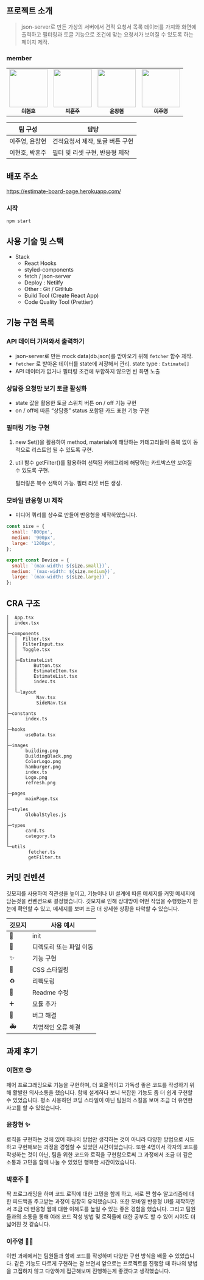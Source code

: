 ## 프로젝트 소개

> json-server로 만든 가상의 서버에서 견적 요청서 목록 데이터를 가져와 화면에 출력하고
> 필터링과 토글 기능으로 조건에 맞는 요청서가 보여질 수 있도록 하는 페이지 제작.

### member

<table>
  <tr>
        </td>
      <td align="center">
      <a href="https://github.com/LEEHYUNHO2001"
        ><img
          src="https://avatars.githubusercontent.com/LEEHYUNHO2001"
          width="100px;"
          alt=""
        /><br /><sub><b>이현호</b></sub></a>
    <br />
    </td>
    <td align="center">
      <a href="https://github.com/hoonjoo-park"
        ><img
          src="https://avatars.githubusercontent.com/hoonjoo-park"
          width="100px;"
          alt=""
        /><br /><sub><b>박훈주</b></sub></a
      ><br />
    </td>
    <td align="center">
      <a href="https://github.com/Yoon-CH"
        ><img
          src="https://avatars.githubusercontent.com/Yoon-CH"
          width="100px;"
          alt=""
        /><br /><sub><b>윤창현</b></sub></a
      ><br />
    </td>
    <td align="center">
      <a href="https://github.com/devjoylee"
        ><img
          src="https://avatars.githubusercontent.com/devjoylee"
          width="100px;"
          alt=""
        /><br /><sub><b>이주영</b></sub></a
      ><br />
  </tr>
</table>

| 팀 구성        | 담당                            |
| -------------- | ------------------------------- |
| 이주영, 윤창현 | 견적요청서 제작, 토글 버튼 구현 |
| 이현호, 박훈주 | 필터 및 리셋 구현, 반응형 제작  |

## 배포 주소

https://estimate-board-page.herokuapp.com/

### 시작

```bash
npm start
```

## 사용 기술 및 스택

- Stack
  - React Hooks
  - styled-components
  - fetch / json-server
  - Deploy : Netilfy
  - Other : Git / GitHub
  - Build Tool (Create React App)
  - Code Quality Tool (Prettier)

## 기능 구현 목록

### API 데이터 가져와서 출력하기

- json-server로 만든 mock data(db.json)를 받아오기 위해 `fetcher` 함수 제작.
- `fetcher` 로 받아온 데이터를 state에 저장해서 관리. state type : `Estimate[]`
- API 데이터가 없거나 필터링 조건에 부합하지 않으면 빈 화면 노출

### 상담중 요청만 보기 토글 활성화

- state 값을 활용한 토글 스위치 버튼 on / off 기능 구현
- on / off에 따른 “상담중” status 포함된 카드 표현 기능 구현

### 필터링 기능 구현

1. new Set()을 활용하여 method, materials에 해당하는 카테고리들이 중복 없이 동적으로 리스트업 될 수 있도록 구현.
2. util 함수 getFilter()를 활용하여 선택된 카테고리에 해당하는 카드박스만 보여질 수 있도록 구현.

   필터링은 복수 선택이 가능. 필터 리셋 버튼 생성.

### 모바일 반응형 UI 제작

- 미디어 쿼리를 상수로 만들어 반응형을 제작하였습니다.

```jsx
const size = {
  small: '800px',
  medium: '900px',
  large: '1200px',
};

export const Device = {
  small: `(max-width: ${size.small})`,
  medium: `(max-width: ${size.medium})`,
  large: `(max-width: ${size.large})`,
};
```

## CRA 구조

```
│  App.tsx
│  index.tsx
│
├─components
│  │  Filter.tsx
│  │  FilterInput.tsx
│  │  Toggle.tsx
│  │
│  ├─EstimateList
│  │      Button.tsx
│  │      EstimateItem.tsx
│  │      EstimateList.tsx
│  │      index.ts
│  │
│  └─layout
│          Nav.tsx
│          SideNav.tsx
│
├─constants
│      index.ts
│
├─hooks
│      useData.tsx
│
├─images
│      building.png
│      BuildingBlack.png
│      ColorLogo.png
│      hamburger.png
│      index.ts
│      Logo.png
│      refresh.png
│
├─pages
│      mainPage.tsx
│
├─styles
│      GlobalStyles.js
│
├─types
│      card.ts
│      category.ts
│
└─utils
        fetcher.ts
        getFilter.ts
```

## 커밋 컨벤션

깃모지를 사용하여 직관성을 높이고, 기능이나 UI 설계에 따른 메세지를 커밋 메세지에 담는것을 컨벤션으로 결정했습니다. 깃모지로 인해 상대방이 어떤 작업을 수행했는지 한 눈에 확인할 수 있고, 메세지를 보며 조금 더 상세한 상황을 파악할 수 있습니다.

| 깃모지 | 사용 예시               |
| ------ | ----------------------- |
| 🎉     | init                    |
| 🚚     | 디렉토리 또는 파일 이동 |
| ✨     | 기능 구현               |
| 💄     | CSS 스타일링            |
| ♻️     | 리팩토링                |
| 📝     | Readme 수정             |
| ➕     | 모듈 추가               |
| 🐛     | 버그 해결               |
| 🚑️    | 치명적인 오류 해결      |

## 과제 후기

### **이현호** 😎

페어 프로그래밍으로 기능을 구현하며, 더 효율적이고 가독성 좋은 코드를 작성하기 위해 활발한 의사소통을 했습니다. 함께 설계하다 보니 복잡한 기능도 좀 더 쉽게 구현할 수 있었습니다. 평소 사용하던 코딩 스타일이 아닌 팀원의 스킬을 보며 조금 더 유연한 사고를 할 수 있었습니다.

### 윤창현 ✨

로직을 구현하는 것에 있어 하나의 방법만 생각하는 것이 아니라 다양한 방법으로 시도하고 구현해보는 과정을 경험할 수 있었던 시간이었습니다. 또한 4명이서 각자의 코드를 작성하는 것이 아닌, 팀을 위한 코드와 로직을 구현함으로써 그 과정에서 조금 더 깊은 소통과 고민을 함께 나눌 수 있었던 행복한 시간이었습니다.

### **박훈주** 🐯

짝 프로그래밍을 하며 코드 로직에 대한 고민을 함께 하고, 서로 짠 함수 알고리즘에 대한 피드백을 주고받는 과정이 굉장히 유익했습니다. 또한 모바일 반응형 UI를 제작하면서 조금 더 반응형 웹에 대한 이해도를 높일 수 있는 좋은 경험을 했습니다. 그리고 팀원들과의 소통을 통해 여러 코드 작성 방법 및 로직들에 대한 공부도 할 수 있어 시야도 더 넓어진 것 같습니다.

### **이주영 👩‍🦰**

이번 과제에서는 팀원들과 함께 코드를 작성하며 다양한 구현 방식을 배울 수 있었습니다. 같은 기능도 다르게 구현하는 걸 보면서 앞으로는 프로젝트를 진행할 때 하나의 방법을 고집하지 않고 다양하게 접근해보며 진행하는게 좋겠다고 생각했습니다.
